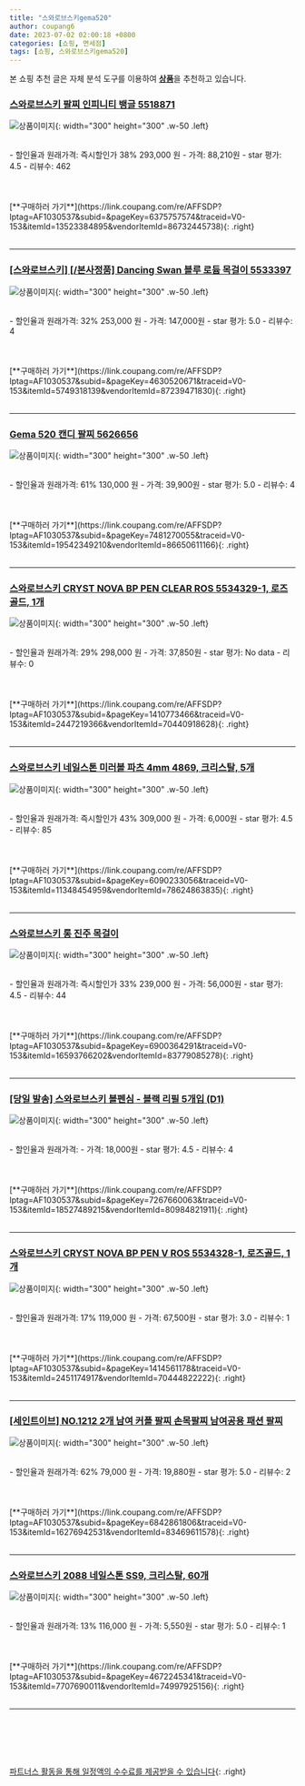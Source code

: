 ```yaml
---
title: "스와로브스키gema520"
author: coupang6
date: 2023-07-02 02:00:18 +0800
categories: [쇼핑, 면세점]
tags: [쇼핑, 스와로브스키gema520]
---
```


본 쇼핑 추천 글은 자체 분석 도구를 이용하여 [**상품**](https://link.coupang.com/a/bao1ui)을 추천하고 있습니다.

### [스와로브스키 팔찌 인피니티 뱅글 5518871](https://link.coupang.com/re/AFFSDP?lptag=AF1030537&subid=&pageKey=6375757574&traceid=V0-153&itemId=13523384895&vendorItemId=86732445738)

![상품이미지](https://thumbnail7.coupangcdn.com/thumbnails/remote/230x230ex/image/vendor_inventory/08bc/eea7a47b983fd582d349f6dbb55f92d3a6512df29209644dac0494c4208f.png){: width="300" height="300" .w-50 .left}


<br>
- 할인율과 원래가격: 즉시할인가 38%  293,000   원
- 가격: 88,210원
- star 평가: 4.5
- 리뷰수: 462
<br>
<br>
<br>
<br>
[**구매하러 가기**](https://link.coupang.com/re/AFFSDP?lptag=AF1030537&subid=&pageKey=6375757574&traceid=V0-153&itemId=13523384895&vendorItemId=86732445738){: .right}
<br>
<br>

---

### [[스와로브스키] [/본사정품] Dancing Swan 블루 로듐 목걸이 5533397](https://link.coupang.com/re/AFFSDP?lptag=AF1030537&subid=&pageKey=4630520671&traceid=V0-153&itemId=5749318139&vendorItemId=87239471830)

![상품이미지](https://thumbnail6.coupangcdn.com/thumbnails/remote/230x230ex/image/vendor_inventory/2f50/24d80b8fe9862771afe6dc4d2ff815729a7f7aeaaf06619ef6f454e222f0.jpg){: width="300" height="300" .w-50 .left}


<br>
- 할인율과 원래가격: 32%  253,000   원
- 가격: 147,000원
- star 평가: 5.0
- 리뷰수: 4
<br>
<br>
<br>
<br>
[**구매하러 가기**](https://link.coupang.com/re/AFFSDP?lptag=AF1030537&subid=&pageKey=4630520671&traceid=V0-153&itemId=5749318139&vendorItemId=87239471830){: .right}
<br>
<br>

---

### [Gema 520 캔디 팔찌 5626656](https://link.coupang.com/re/AFFSDP?lptag=AF1030537&subid=&pageKey=7481270055&traceid=V0-153&itemId=19542349210&vendorItemId=86650611166)

![상품이미지](https://thumbnail7.coupangcdn.com/thumbnails/remote/230x230ex/image/vendor_inventory/2543/787e573c40660da91800500372c1cdfba1fff13800d97e36ace7487f12ae.jpg){: width="300" height="300" .w-50 .left}


<br>
- 할인율과 원래가격: 61%  130,000   원
- 가격: 39,900원
- star 평가: 5.0
- 리뷰수: 4
<br>
<br>
<br>
<br>
[**구매하러 가기**](https://link.coupang.com/re/AFFSDP?lptag=AF1030537&subid=&pageKey=7481270055&traceid=V0-153&itemId=19542349210&vendorItemId=86650611166){: .right}
<br>
<br>

---

### [스와로브스키 CRYST NOVA BP PEN CLEAR ROS 5534329-1, 로즈골드, 1개](https://link.coupang.com/re/AFFSDP?lptag=AF1030537&subid=&pageKey=1410773466&traceid=V0-153&itemId=2447219366&vendorItemId=70440918628)

![상품이미지](https://thumbnail10.coupangcdn.com/thumbnails/remote/230x230ex/image/retail/images/2020/03/19/10/7/ea59d59b-86d0-4628-8657-1e8e68c9b3f2.jpg){: width="300" height="300" .w-50 .left}


<br>
- 할인율과 원래가격: 29%  298,000   원
- 가격: 37,850원
- star 평가: No data
- 리뷰수: 0
<br>
<br>
<br>
<br>
[**구매하러 가기**](https://link.coupang.com/re/AFFSDP?lptag=AF1030537&subid=&pageKey=1410773466&traceid=V0-153&itemId=2447219366&vendorItemId=70440918628){: .right}
<br>
<br>

---

### [스와로브스키 네일스톤 미러볼 파츠 4mm 4869, 크리스탈, 5개](https://link.coupang.com/re/AFFSDP?lptag=AF1030537&subid=&pageKey=6090233056&traceid=V0-153&itemId=11348454959&vendorItemId=78624863835)

![상품이미지](https://thumbnail7.coupangcdn.com/thumbnails/remote/230x230ex/image/rs_quotation_api/juuxagoa/b57968ba3ae346e9a58c81955d93b2c7.jpg){: width="300" height="300" .w-50 .left}


<br>
- 할인율과 원래가격: 즉시할인가 43%  309,000   원
- 가격: 6,000원
- star 평가: 4.5
- 리뷰수: 85
<br>
<br>
<br>
<br>
[**구매하러 가기**](https://link.coupang.com/re/AFFSDP?lptag=AF1030537&subid=&pageKey=6090233056&traceid=V0-153&itemId=11348454959&vendorItemId=78624863835){: .right}
<br>
<br>

---

### [스와로브스키 롱 진주 목걸이](https://link.coupang.com/re/AFFSDP?lptag=AF1030537&subid=&pageKey=6900364291&traceid=V0-153&itemId=16593766202&vendorItemId=83779085278)

![상품이미지](https://thumbnail6.coupangcdn.com/thumbnails/remote/230x230ex/image/vendor_inventory/3687/30d6e010386c2e58c569d3359e636c5e1759d97b0afb6a428c14d6095ae8.jpg){: width="300" height="300" .w-50 .left}


<br>
- 할인율과 원래가격: 즉시할인가 33%  239,000   원
- 가격: 56,000원
- star 평가: 4.5
- 리뷰수: 44
<br>
<br>
<br>
<br>
[**구매하러 가기**](https://link.coupang.com/re/AFFSDP?lptag=AF1030537&subid=&pageKey=6900364291&traceid=V0-153&itemId=16593766202&vendorItemId=83779085278){: .right}
<br>
<br>

---

### [[당일 발송] 스와로브스키 볼펜심 - 블랙 리필 5개입 (D1)](https://link.coupang.com/re/AFFSDP?lptag=AF1030537&subid=&pageKey=7267660063&traceid=V0-153&itemId=18527489215&vendorItemId=80984821911)

![상품이미지](https://thumbnail10.coupangcdn.com/thumbnails/remote/230x230ex/image/vendor_inventory/5c1a/660c3b47f19bd80ca8010bbbda8630db633cac0c0840fd32271feef5b94b.jpg){: width="300" height="300" .w-50 .left}


<br>
- 할인율과 원래가격: 
- 가격: 18,000원
- star 평가: 4.5
- 리뷰수: 4
<br>
<br>
<br>
<br>
[**구매하러 가기**](https://link.coupang.com/re/AFFSDP?lptag=AF1030537&subid=&pageKey=7267660063&traceid=V0-153&itemId=18527489215&vendorItemId=80984821911){: .right}
<br>
<br>

---

### [스와로브스키 CRYST NOVA BP PEN V ROS 5534328-1, 로즈골드, 1개](https://link.coupang.com/re/AFFSDP?lptag=AF1030537&subid=&pageKey=1414561178&traceid=V0-153&itemId=2451174917&vendorItemId=70444822222)

![상품이미지](https://thumbnail8.coupangcdn.com/thumbnails/remote/230x230ex/image/retail/images/2020/03/30/11/2/c09cbc98-b297-40e2-8cf9-6a086e39773a.jpg){: width="300" height="300" .w-50 .left}


<br>
- 할인율과 원래가격: 17%  119,000   원
- 가격: 67,500원
- star 평가: 3.0
- 리뷰수: 1
<br>
<br>
<br>
<br>
[**구매하러 가기**](https://link.coupang.com/re/AFFSDP?lptag=AF1030537&subid=&pageKey=1414561178&traceid=V0-153&itemId=2451174917&vendorItemId=70444822222){: .right}
<br>
<br>

---

### [[세인트이브] NO.1212 2개 남여 커플 팔찌 손목팔찌 남여공용 패션 팔찌](https://link.coupang.com/re/AFFSDP?lptag=AF1030537&subid=&pageKey=6842861806&traceid=V0-153&itemId=16276942531&vendorItemId=83469611578)

![상품이미지](https://thumbnail10.coupangcdn.com/thumbnails/remote/230x230ex/image/vendor_inventory/8c24/7f468382e8a10d0eed14034c614926bd32a11fef3266ce0d24709cebe53b.jpg){: width="300" height="300" .w-50 .left}


<br>
- 할인율과 원래가격: 62%  79,000   원
- 가격: 19,880원
- star 평가: 5.0
- 리뷰수: 2
<br>
<br>
<br>
<br>
[**구매하러 가기**](https://link.coupang.com/re/AFFSDP?lptag=AF1030537&subid=&pageKey=6842861806&traceid=V0-153&itemId=16276942531&vendorItemId=83469611578){: .right}
<br>
<br>

---

### [스와로브스키 2088 네일스톤 SS9, 크리스탈, 60개](https://link.coupang.com/re/AFFSDP?lptag=AF1030537&subid=&pageKey=4672245341&traceid=V0-153&itemId=7707690011&vendorItemId=74997925156)

![상품이미지](https://thumbnail10.coupangcdn.com/thumbnails/remote/230x230ex/image/retail/images/2021/04/08/14/0/65d53b83-396b-43d4-a80d-210751c0107b.jpg){: width="300" height="300" .w-50 .left}


<br>
- 할인율과 원래가격: 13%  116,000   원
- 가격: 5,550원
- star 평가: 5.0
- 리뷰수: 1
<br>
<br>
<br>
<br>
[**구매하러 가기**](https://link.coupang.com/re/AFFSDP?lptag=AF1030537&subid=&pageKey=4672245341&traceid=V0-153&itemId=7707690011&vendorItemId=74997925156){: .right}
<br>
<br>

---
<br><br><br><br><br> [파트너스 활동을 통해 일정액의 수수료를 제공받을 수 있습니다](https://link.coupang.com/a/bao1ui){: .right}
